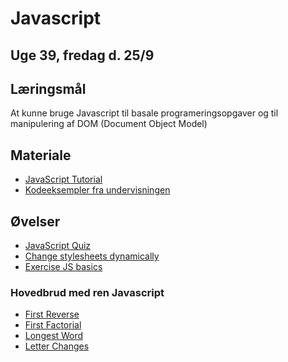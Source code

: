 <!-- JS use if these pages are used as githubpages. can be deleted if used elsewhere -->
<script src="https://code.jquery.com/jquery-3.2.1.min.js"></script>
<script src="script.js"></script>

# Javascript 

## Uge 39, fredag d. 25/9

## Læringsmål
At kunne bruge Javascript til basale programeringsopgaver og til manipulering af DOM (Document Object Model)

## Materiale
* [JavaScript Tutorial](https://www.w3schools.com/js/default.asp)
* [Kodeeksempler fra undervisningen](https://github.com/dat19b/javascript)

## Øvelser
* [JavaScript Quiz](https://www.w3schools.com/quiztest/quiztest.asp?qtest=JavaScript)
* [Change stylesheets dynamically](https://docs.google.com/document/d/e/2PACX-1vQoh5GMyTDX3eXPO1thdcLP-t5Stj-QGp341C-4JIq6Lxx8MBrMhVW-d_UOtImHfKXmN_FN4omGa6Ur/pub)
* [Exercise JS basics](https://docs.google.com/document/d/e/2PACX-1vRL_YsHe704YRxUtzZ4ojlepExNz_jKWcbe07dhOsiw0QQbeV9gExvZrvn9fKLvBm4kMdIgqx0E7MVw/pub)

### Hovedbrud med ren Javascript

* [First Reverse](https://coderbyte.com/information/First%20Reverse)
* [First Factorial](https://coderbyte.com/information/First%20Factorial)
* [Longest Word](https://coderbyte.com/information/Longest%20Word)
* [Letter Changes](https://coderbyte.com/information/Letter%20Changes)

